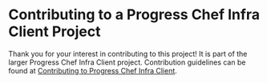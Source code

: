 # Contributing to a Progress Chef Infra Client Project

Thank you for your interest in contributing to this project! It is part of the larger Progress Chef Infra Client project. Contribution guidelines can be found at [Contributing to Progress Chef Infra Client](https://chef.github.io/chef-oss-practices/projects/chef/contributing/).
